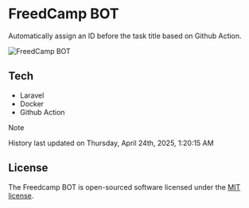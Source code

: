 # FreedCamp BOT

Automatically assign an ID before the task title based on Github Action.

![FreedCamp BOT](https://repository-images.githubusercontent.com/737932867/7d34798b-2680-471c-b089-a78a718d3d6a)

## Tech

- Laravel
- Docker
- Github Action

> [!NOTE]  
> History last updated on Thursday, April 24th, 2025, 1:20:15 AM

## License

The Freedcamp BOT is open-sourced software licensed under the [MIT license](https://opensource.org/licenses/MIT).
